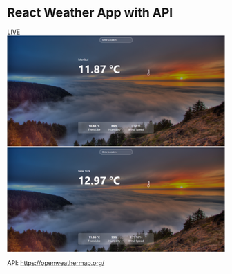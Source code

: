# React Weather App with API

<a href="https://react-weather-app-veysel.netlify.app/" target="_blank">LIVE</a>
<img src="src/assets/readme-1.png">
<img src="src/assets/readme-2.png">

API: 
https://openweathermap.org/

